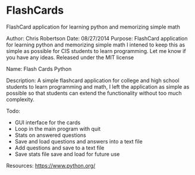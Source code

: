 FlashCards
==========

FlashCard application for learning python and memorizing simple math

Author: Chris Robertson
Date: 08/27/2014
Purpose: FlashCard application for learning python and memorizing simple math I intened to keep this as simple as possible for CIS students to learn programming. Let me know if you have any ideas.
Released under the MIT license

Name: Flash Cards Python

Description: A simple flashcard application for college and high school students to learn programming and math, I left the application as simple as possible so that students can extend the functionality without too much complexity.

Todo:
* GUI interface for the cards
* Loop in the main program with quit
* Stats on answered questions
* Save and load questions and answers into a text file
* Add questions and save to a text file
* Save stats file save and load for future use

Resources:
https://www.python.org/

